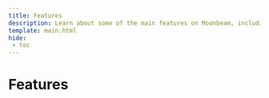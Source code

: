 ```yaml
---
title: Features
description: Learn about some of the main features on Moonbeam, including Ethereum compatibility, interoperability, the consensus framework, staking, governance, and more.
template: main.html
hide: 
 - toc
---
```


<h1 class='subsection-title'>Features</h1>
<div class='subsection-wrapper'></div>